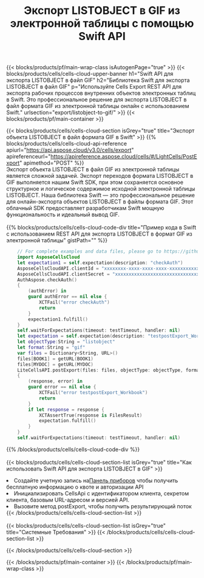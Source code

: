 ﻿---
title:  Экспорт LISTOBJECT в GIF из электронной таблицы с помощью Swift API
description: Aspose.Cells Облачный REST API поддерживает экспорт Excel файлов и внутренних объектов в различные форматы файлов. SDK поддерживает различные языки разработки. Среди них Android, C#, Go, Java, NodeJS, Perl, PHP, Python, Ruby и swift.
url: /ru/swift/export/listobject-to-gif/
---
{{< blocks/products/pf/main-wrap-class isAutogenPage="true" >}}
{{< blocks/products/cells/cells-cloud-upper-banner h1="Swift API для экспорта LISTOBJECT в файл GIF" h2="Библиотека Swift для экспорта LISTOBJECT в файл GIF" p="Используйте Cells Export REST API для экспорта рабочих процессов внутренних объектов электронных таблиц в Swift. Это профессиональное решение для экспорта LISTOBJECT в файл формата GIF из электронной таблицы онлайн с использованием Swift." urlsection="export/listobject-to-gif/" >}}
{{< blocks/products/pf/main-container >}}

{{< blocks/products/cells/cells-cloud-section isGrey="true" title="Экспорт объекта LISTOBJECT в файл формата GIF в Swift" >}}
{{% blocks/products/cells/cells-cloud-api-reference apiurl="https://api.aspose.cloud/v3.0/cells/export" apireferenceurl="https://apireference.aspose.cloud/cells/#/LightCells/PostExport" apimethod="POST" %}}
<br/>
Экспорт объекта LISTOBJECT в файл GIF из электронной таблицы является сложной задачей. Экспорт переходов формата LISTOBJECT в GIF выполняется нашим Swift SDK, при этом сохраняется основное структурное и логическое содержимое исходной электронной таблицы LISTOBJECT. Наша библиотека Swift — это профессиональное решение для онлайн-экспорта объектов LISTOBJECT в файлы формата GIF. Этот облачный SDK предоставляет разработчикам Swift мощную функциональность и идеальный вывод GIF.
<br/>
<br/>
{{% blocks/products/cells/cells-cloud-code-div title="Пример кода в Swift с использованием REST API для экспорта LISTOBJECT в формат GIF из электронной таблицы" gistPath="" %}}
  
```swift
    // For complete examples and data files, please go to https://github.com/aspose-cells-cloud/aspose-cells-cloud-swift/
    import AsposeCellsCloud
    let expectation1 = self.expectation(description: "checkAuth")
    AsposeCellsCloudAPI.clientId = "xxxxxxxx-xxxx-xxxx-xxxx-xxxxxxxxxxxx"
    AsposeCellsCloudAPI.clientSecret = "xxxxxxxxxxxxxxxxxxxxxxxxxxxxxxxx"
    AuthAspose.checkAuth()
    {
        (authError) in
        guard authError == nil else {
            XCTFail("error checkAuth")
            return
        }
        expectation1.fulfill()
    }
    self.waitForExpectations(timeout: testTimeout, handler: nil)
    let expectation = self.expectation(description: "testpostExport_Workbook")
    let objectType:String = "listobject"
    let format:String = "gif"
    var files = Dictionary<String, URL>()
    files[BOOK1] = getURL(BOOK1)
    files[MYDOC] = getURL(MYDOC)        
    LiteCellsAPI.postExport(files: files, objectType: objectType, format: format)
    {
        (response, error) in
        guard error == nil else {
            XCTFail("error testpostExport_Workbook")
            return
        }        
        if let response = response {
            XCTAssertTrue(response is FilesResult)
            expectation.fulfill()
        }
    }
    self.waitForExpectations(timeout: testTimeout, handler: nil)
```
   
{{% /blocks/products/cells/cells-cloud-code-div %}}
<br/>
<br/>
{{< blocks/products/cells/cells-cloud-section-list isGrey="true" title="Как использовать Swift API для экспорта LISTOBJECT в GIF" >}}
<li> Создайте учетную запись на<a href="https://dashboard.aspose.cloud/">Панель приборов</a> чтобы получить бесплатную информацию о квоте и авторизации API</li>
<li>Инициализировать CellsApi с идентификатором клиента, секретом клиента, базовым URL-адресом и версией API.</li>
<li>Вызовите метод postExport, чтобы получить результирующий поток</li>
{{< /blocks/products/cells/cells-cloud-section-list >}}
<br/>
<br/>
{{< blocks/products/cells/cells-cloud-section-list isGrey="true" title="Системные Требования" >}}
{{< /blocks/products/cells/cells-cloud-section-list >}}

{{< /blocks/products/cells/cells-cloud-section >}}

{{< /blocks/products/pf/main-container >}}
{{< /blocks/products/pf/main-wrap-class >}}
